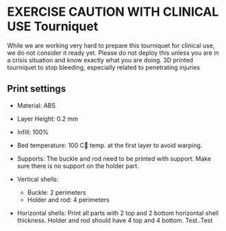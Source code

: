 # EXERCISE CAUTION WITH CLINICAL USE Tourniquet
While we are working very hard to prepare this tourniquet for clinical use, we do not consider it ready yet. Please do not deploy this unless you are in a crisis situation and know exactly what you are doing. 3D printed tourniquet to stop bleeding, especially related to penetrating injuries

## Print settings
* Material: ABS
* Layer Height: 0.2 mm
* Infill: 100%
* Bed temperature: 100 Cْ temp. at the first layer to avoid warping.

* Supports: The buckle and rod need to be printed with support. Make sure there is no support on the holder part.
* Vertical shells:
  * Buckle: 2 perimeters
  * Holder and rod: 4 perimeters
* Horizontal shells: Print all parts with 2 top and 2 bottom horizontal shell thickness. Holder and rod should have 4 top and 4 bottom.
Test..Test
